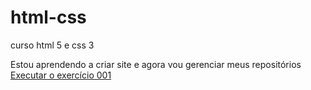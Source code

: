 # html-css
 curso html 5 e css 3 

 Estou aprendendo a criar site e agora vou gerenciar meus repositórios
 <a href="https://sdias14.github.io/html-css/exercicios/ex001/index.html">Executar o exercício 001</a>

